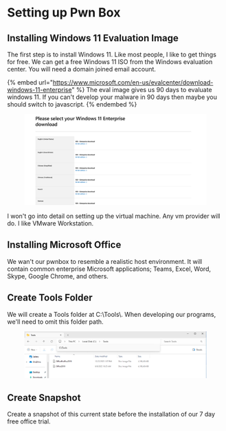 # Setting up Pwn Box



## Installing Windows 11 Evaluation Image

The first step is to install Windows 11. Like most people, I like to get things for free. We can get a free Windows 11 ISO from the Windows evaluation center. You will need a domain joined email account.

{% embed url="https://www.microsoft.com/en-us/evalcenter/download-windows-11-enterprise" %}
The eval image gives us 90 days to evaluate windows 11. If you can't develop your malware in 90 days then maybe you should switch to  javascript.
{% endembed %}

<figure><img src="../../.gitbook/assets/image (1) (1) (1) (1) (1) (1) (1) (1) (1) (1) (1) (1) (1) (1) (1) (1) (1) (1) (1) (1) (1) (1) (1) (1) (1) (1).png" alt=""><figcaption></figcaption></figure>

I won't go into detail on setting up the virtual machine. Any vm provider will do. I like VMware Workstation.



## Installing Microsoft Office

We wan't our pwnbox to resemble a realistic host environment. It will contain common enterprise Microsoft applications; Teams, Excel, Word, Skype, Google Chrome, and others.



## Create Tools Folder

We will create a Tools folder at C:\Tools\\. When developing our programs, we'll need to omit this folder path.

<figure><img src="../../.gitbook/assets/image (1) (1) (1) (1) (1) (1) (1) (1) (1) (1) (1) (1) (1) (1) (1) (1) (1) (1) (1) (1) (1) (1) (1) (1) (1).png" alt=""><figcaption></figcaption></figure>



## Create Snapshot

Create a snapshot of this current state before the installation of our 7 day free office trial.&#x20;
